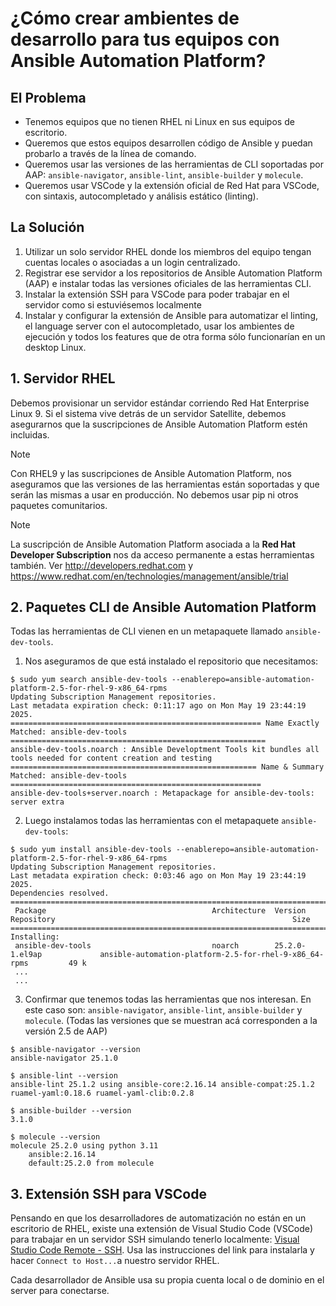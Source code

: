 # ¿Cómo crear ambientes de desarrollo para tus equipos con Ansible Automation Platform?

## El Problema
- Tenemos equipos que no tienen RHEL ni Linux en sus equipos de escritorio.
- Queremos que estos equipos desarrollen código de Ansible y puedan probarlo a través de la línea de comando.
- Queremos usar las versiones de las herramientas de CLI soportadas por AAP: `ansible-navigator`, `ansible-lint`, `ansible-builder` y `molecule`.
- Queremos usar VSCode y la extensión oficial de Red Hat para VSCode, con sintaxis, autocompletado y análisis estático (linting).

## La Solución
1. Utilizar un solo servidor RHEL donde los miembros del equipo tengan cuentas locales o asociadas a un login centralizado. 
2. Registrar ese servidor a los repositorios de Ansible Automation Platform (AAP) e instalar todas las versiones oficiales de las herramientas CLI.
3. Instalar la extensión SSH para VSCode para poder trabajar en el servidor como si estuviésemos localmente
4. Instalar y configurar la extensión de Ansible para automatizar el linting, el language server con el autocompletado, usar los ambientes de ejecución y todos los features que de otra forma sólo funcionarían en un desktop Linux.


## 1. Servidor RHEL 

Debemos provisionar un servidor estándar corriendo Red Hat Enterprise Linux 9. Si el sistema vive detrás de un servidor Satellite, debemos asegurarnos que la suscripciones de Ansible Automation Platform estén incluidas.

> [!NOTE]
> Con RHEL9 y las suscripciones de Ansible Automation Platform, nos aseguramos que las versiones de las herramientas están soportadas y que serán las mismas a usar en producción. No debemos usar pip ni otros paquetes comunitarios.

> [!NOTE]
> La suscripción de Ansible Automation Platform asociada a la __Red Hat Developer Subscription__ nos da acceso permanente a estas herramientas también. Ver http://developers.redhat.com y https://www.redhat.com/en/technologies/management/ansible/trial

## 2. Paquetes CLI de Ansible Automation Platform

Todas las herramientas de CLI vienen en un metapaquete llamado `ansible-dev-tools`. 

1. Nos aseguramos de que está instalado el repositorio que necesitamos:

```
$ sudo yum search ansible-dev-tools --enablerepo=ansible-automation-platform-2.5-for-rhel-9-x86_64-rpms
Updating Subscription Management repositories.
Last metadata expiration check: 0:11:17 ago on Mon May 19 23:44:19 2025.
======================================================== Name Exactly Matched: ansible-dev-tools =========================================================
ansible-dev-tools.noarch : Ansible Developtment Tools kit bundles all tools needed for content creation and testing
======================================================= Name & Summary Matched: ansible-dev-tools ========================================================
ansible-dev-tools+server.noarch : Metapackage for ansible-dev-tools: server extra
```

2. Luego instalamos todas las herramientas con el metapaquete `ansible-dev-tools`:

```
$ sudo yum install ansible-dev-tools --enablerepo=ansible-automation-platform-2.5-for-rhel-9-x86_64-rpms
Updating Subscription Management repositories.
Last metadata expiration check: 0:03:46 ago on Mon May 19 23:44:19 2025.
Dependencies resolved.
==========================================================================================================================================================
 Package                                     Architecture  Version                    Repository                                                     Size
==========================================================================================================================================================
Installing:
 ansible-dev-tools                           noarch        25.2.0-1.el9ap             ansible-automation-platform-2.5-for-rhel-9-x86_64-rpms         49 k
 ...
 ...
```

3. Confirmar que tenemos todas las herramientas que nos interesan. En este caso son: `ansible-navigator`, `ansible-lint`, `ansible-builder` y `molecule`. (Todas las versiones que se muestran acá corresponden a la versión 2.5 de AAP)

```
$ ansible-navigator --version
ansible-navigator 25.1.0

$ ansible-lint --version
ansible-lint 25.1.2 using ansible-core:2.16.14 ansible-compat:25.1.2 ruamel-yaml:0.18.6 ruamel-yaml-clib:0.2.8

$ ansible-builder --version
3.1.0

$ molecule --version
molecule 25.2.0 using python 3.11 
    ansible:2.16.14
    default:25.2.0 from molecule

```

## 3. Extensión SSH para VSCode
Pensando en que los desarrolladores de automatización no están en un escritorio de RHEL, existe una extensión de Visual Studio Code (VSCode) para trabajar en un servidor SSH simulando tenerlo localmente: [Visual Studio Code Remote - SSH](https://marketplace.visualstudio.com/items?itemName=ms-vscode-remote.remote-ssh). Usa las instrucciones del link para instalarla y hacer `Connect to Host...`a nuestro servidor RHEL.

Cada desarrollador de Ansible usa su propia cuenta local o de dominio en el server para conectarse.

